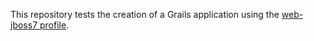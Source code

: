 This repository tests the creation of a Grails application using the [web-jboss7 profile](https://github.com/grails-profiles/web-jboss7).
